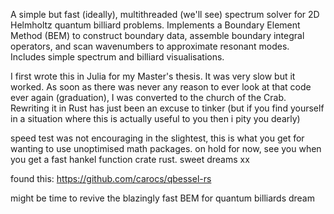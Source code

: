 A simple but fast (ideally), multithreaded (we'll see) spectrum solver for 2D Helmholtz quantum billiard problems. Implements a Boundary Element Method (BEM) to construct boundary data, assemble boundary integral operators, and scan wavenumbers to approximate resonant modes. Includes simple spectrum and billiard visualisations. 

I first wrote this in Julia for my Master's thesis. It was very slow but it worked. As soon as there was never any reason to ever look at that code ever again (graduation), I was converted to the church of the Crab. Rewriting it in Rust has just been an excuse to tinker (but if you find yourself in a situation where this is actually useful to you then i pity you dearly)



speed test was not encouraging in the slightest, this is what you get for wanting to use unoptimised math packages. on hold for now, see you when you get a fast hankel function crate rust. sweet dreams xx

found this: https://github.com/carocs/qbessel-rs

might be time to revive the blazingly fast BEM for quantum billiards dream

